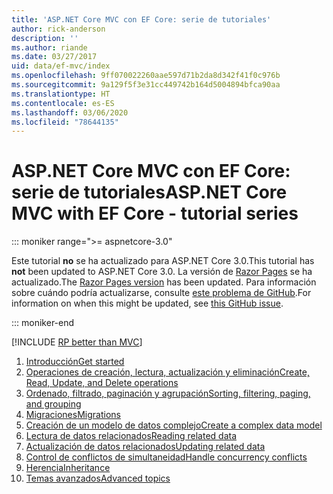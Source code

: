 ```yaml
---
title: 'ASP.NET Core MVC con EF Core: serie de tutoriales'
author: rick-anderson
description: ''
ms.author: riande
ms.date: 03/27/2017
uid: data/ef-mvc/index
ms.openlocfilehash: 9ff070022260aae597d71b2da8d342f41f0c976b
ms.sourcegitcommit: 9a129f5f3e31cc449742b164d5004894bfca90aa
ms.translationtype: HT
ms.contentlocale: es-ES
ms.lasthandoff: 03/06/2020
ms.locfileid: "78644135"
---
```

# <a name="aspnet-core-mvc-with-ef-core---tutorial-series"></a><span data-ttu-id="a19d3-102">ASP.NET Core MVC con EF Core: serie de tutoriales</span><span class="sxs-lookup"><span data-stu-id="a19d3-102">ASP.NET Core MVC with EF Core - tutorial series</span></span>

::: moniker range=">= aspnetcore-3.0"

<span data-ttu-id="a19d3-103">Este tutorial **no** se ha actualizado para ASP.NET Core 3.0.</span><span class="sxs-lookup"><span data-stu-id="a19d3-103">This tutorial has **not** been updated to ASP.NET Core 3.0.</span></span> <span data-ttu-id="a19d3-104">La versión de [Razor Pages](xref:data/ef-rp/intro) se ha actualizado.</span><span class="sxs-lookup"><span data-stu-id="a19d3-104">The [Razor Pages version](xref:data/ef-rp/intro) has been updated.</span></span> <span data-ttu-id="a19d3-105">Para información sobre cuándo podría actualizarse, consulte [este problema de GitHub](https://github.com/dotnet/AspNetCore.Docs/issues/13920).</span><span class="sxs-lookup"><span data-stu-id="a19d3-105">For information on when this might be updated, see [this GitHub issue](https://github.com/dotnet/AspNetCore.Docs/issues/13920).</span></span>

::: moniker-end

[!INCLUDE [RP better than MVC](../../includes/RP-EF/rp-over-mvc.md)]

1. [<span data-ttu-id="a19d3-106">Introducción</span><span class="sxs-lookup"><span data-stu-id="a19d3-106">Get started</span></span>](xref:data/ef-mvc/intro)
1. [<span data-ttu-id="a19d3-107">Operaciones de creación, lectura, actualización y eliminación</span><span class="sxs-lookup"><span data-stu-id="a19d3-107">Create, Read, Update, and Delete operations</span></span>](xref:data/ef-mvc/crud)
1. [<span data-ttu-id="a19d3-108">Ordenado, filtrado, paginación y agrupación</span><span class="sxs-lookup"><span data-stu-id="a19d3-108">Sorting, filtering, paging, and grouping</span></span>](xref:data/ef-mvc/sort-filter-page)
1. [<span data-ttu-id="a19d3-109">Migraciones</span><span class="sxs-lookup"><span data-stu-id="a19d3-109">Migrations</span></span>](xref:data/ef-mvc/migrations)
1. [<span data-ttu-id="a19d3-110">Creación de un modelo de datos complejo</span><span class="sxs-lookup"><span data-stu-id="a19d3-110">Create a complex data model</span></span>](xref:data/ef-mvc/complex-data-model)
1. [<span data-ttu-id="a19d3-111">Lectura de datos relacionados</span><span class="sxs-lookup"><span data-stu-id="a19d3-111">Reading related data</span></span>](xref:data/ef-mvc/read-related-data)
1. [<span data-ttu-id="a19d3-112">Actualización de datos relacionados</span><span class="sxs-lookup"><span data-stu-id="a19d3-112">Updating related data</span></span>](xref:data/ef-mvc/update-related-data)
1. [<span data-ttu-id="a19d3-113">Control de conflictos de simultaneidad</span><span class="sxs-lookup"><span data-stu-id="a19d3-113">Handle concurrency conflicts</span></span>](xref:data/ef-mvc/concurrency)
1. [<span data-ttu-id="a19d3-114">Herencia</span><span class="sxs-lookup"><span data-stu-id="a19d3-114">Inheritance</span></span>](xref:data/ef-mvc/inheritance)
1. [<span data-ttu-id="a19d3-115">Temas avanzados</span><span class="sxs-lookup"><span data-stu-id="a19d3-115">Advanced topics</span></span>](xref:data/ef-mvc/advanced)

